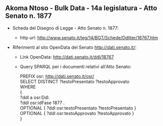 ## Akoma Ntoso - Bulk Data - 14a legislatura - Atto Senato n. 1877 ##

* Scheda del Disegno di Legge - Atto Senato n. 1877:
	* http url: http://www.senato.it/leg/14/BGT/Schede/Ddliter/18767.htm

* Riferimenti al sito OpenData del Senato http://dati.senato.it/:
	* Link OpenData: http://dati.senato.it/ddl/18767
	* Query SPARQL per i documenti relativi all'Atto Senato:

        PREFIX osr: <http://dati.senato.it/osr/>  
		SELECT DISTINCT ?testoPresentato ?testoApprovato  
		WHERE  
		{  
		    ?ddl a osr:Ddl.  
		    ?ddl osr:idFase 1877 .  
		    OPTIONAL { ?ddl osr:testoPresentato ?testoPresentato }  
		    OPTIONAL { ?ddl osr:testoApprovato ?testoApprovato }  
		}
		